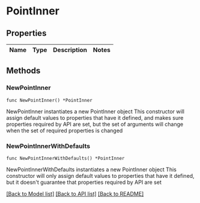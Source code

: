 # PointInner

## Properties

Name | Type | Description | Notes
------------ | ------------- | ------------- | -------------

## Methods

### NewPointInner

`func NewPointInner() *PointInner`

NewPointInner instantiates a new PointInner object
This constructor will assign default values to properties that have it defined,
and makes sure properties required by API are set, but the set of arguments
will change when the set of required properties is changed

### NewPointInnerWithDefaults

`func NewPointInnerWithDefaults() *PointInner`

NewPointInnerWithDefaults instantiates a new PointInner object
This constructor will only assign default values to properties that have it defined,
but it doesn't guarantee that properties required by API are set


[[Back to Model list]](../README.md#documentation-for-models) [[Back to API list]](../README.md#documentation-for-api-endpoints) [[Back to README]](../README.md)


